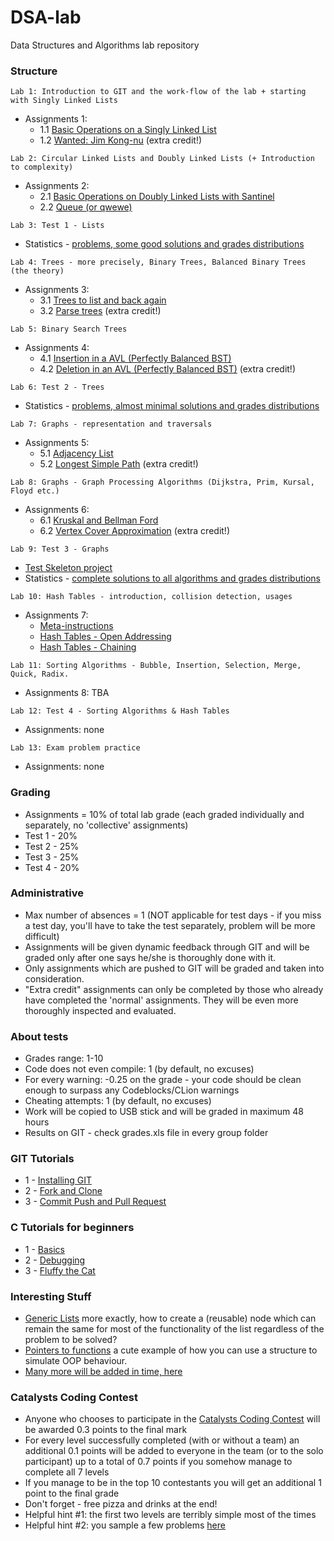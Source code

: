 # DSA-lab

Data Structures and Algorithms lab repository


### Structure

```
Lab 1: Introduction to GIT and the work-flow of the lab + starting with Singly Linked Lists
```
* Assignments 1:
	- 1.1 [Basic Operations on a Singly Linked List](https://github.com/cs-utcn-groups/2-dsa/tree/master/Assignments/Assignment%201/Assignment%201) 
	- 1.2 [Wanted: Jim Kong-nu](https://github.com/cs-utcn-groups/2-dsa/tree/master/Assignments/Assignment%201/Assignment%201%20-%20extra%20credit) (extra credit!)

```
Lab 2: Circular Linked Lists and Doubly Linked Lists (+ Introduction to complexity)
```
* Assignments 2:
	- 2.1 [Basic Operations on Doubly Linked Lists with Santinel](https://github.com/cs-utcn-groups/2-dsa/tree/master/Assignments/Assignment%202/Assignment%202.1%20-%20doubly%20linked%20lists)
	- 2.2 [Queue (or qwewe)](https://github.com/cs-utcn-groups/2-dsa/tree/master/Assignments/Assignment%202/Assignment%202.2%20-%20queue)

```
Lab 3: Test 1 - Lists
```
* Statistics - [problems, some good solutions and grades distributions](www.notimplementedyet.com)

```
Lab 4: Trees - more precisely, Binary Trees, Balanced Binary Trees (the theory)
```
* Assignments 3: 
	- 3.1 [Trees to list and back again](https://github.com/cs-utcn-groups/2-dsa/tree/master/Assignments/Assignment%203/Assignment%203%20-%20Tree%20to%20list%20and%20back%20again)
	- 3.2 [Parse trees](https://github.com/cs-utcn-groups/2-dsa/tree/master/Assignments/Assignment%203/Assignment%203%20-%20extra%20credit%20(parse%20tree)) (extra credit!)

```
Lab 5: Binary Search Trees
```
* Assignments 4: 
	- 4.1 [Insertion in a AVL (Perfectly Balanced BST)](https://github.com/cs-utcn-groups/2-dsa/tree/master/Assignments/Assignment%204/Assignment%204%20-%20Insertion%20in%20AVL%20Trees%20(Perfectly%20Balanced%20BST))
	- 4.2 [Deletion in an AVL (Perfectly Balanced BST)](https://github.com/cs-utcn-groups/2-dsa/tree/master/Assignments/Assignment%204/Assignment%204%20-%20Insertion%20in%20AVL%20Trees%20(Perfectly%20Balanced%20BST)) (extra credit!)

```
Lab 6: Test 2 - Trees
```
* Statistics - [problems, almost minimal solutions and grades distributions](www.notimplementedyet.com)

```
Lab 7: Graphs - representation and traversals
```
* Assignments 5:
	- 5.1 [Adjacency List](https://github.com/cs-utcn-groups/2-dsa/tree/master/Assignments/Assignment%205/Assignment%205.1%20-%20Adjacency%20List)
	- 5.2 [Longest Simple Path](https://github.com/cs-utcn-groups/2-dsa/tree/master/Assignments/Assignment%205/Assignment%205.2%20-%20Longest%20Simple%20Path%20-%20extra%20credit) (extra credit!)

```
Lab 8: Graphs - Graph Processing Algorithms (Dijkstra, Prim, Kursal, Floyd etc.)
```
* Assignments 6: 
	- 6.1 [Kruskal and Bellman Ford](https://github.com/cs-utcn-groups/2-dsa/tree/master/Assignments/Assignment%206/Assignment%206.1%20-%20Kruskal%20and%20Bellman%20Ford)
	- 6.2 [Vertex Cover Approximation](https://github.com/cs-utcn-groups/2-dsa/tree/master/Assignments/Assignment%206/Assignment%206.2%20-%20Vertex%20Cover%20Approximation%20-%20extra%20credit) (extra credit!)

```
Lab 9: Test 3 - Graphs
```
* [Test Skeleton project](https://github.com/AC-2015-Sem2/DSA-lab/tree/master/Interesting%20Stuff/Graphs101%20-%20test%20skeleton)
* Statistics - [complete solutions to all algorithms and grades distributions](www.notimplementedyet.com)
```
Lab 10: Hash Tables - introduction, collision detection, usages
```
* Assignments 7:
	- [Meta-instructions](https://github.com/cs-utcn-groups/2-dsa/tree/master/Assignments/Assignment%207)
	- [Hash Tables - Open Addressing](https://github.com/cs-utcn-groups/2-dsa/tree/master/Assignments/Assignment%207/Assignment%207.1%20-%20Hash%20Tables%20-%20Open%20Addressing)
	- [Hash Tables - Chaining](https://github.com/cs-utcn-groups/2-dsa/tree/master/Assignments/Assignment%207/Assignment%207.2%20-%20Hash%20Tables%20-%20Chaining)


```
Lab 11: Sorting Algorithms - Bubble, Insertion, Selection, Merge, Quick, Radix.
```
* Assignments 8: TBA

```
Lab 12: Test 4 - Sorting Algorithms & Hash Tables
```
* Assignments: none

```
Lab 13: Exam problem practice
```
* Assignments: none


### Grading

* Assignments = 10% of total lab grade (each graded individually and separately, no 'collective' assignments)
* Test 1 - 20%
* Test 2 - 25%
* Test 3 - 25%
* Test 4 - 20%


### Administrative

* Max number of absences = 1 (NOT applicable for test days - if you miss a test day, you'll have to take the test separately, problem will be more difficult)
* Assignments will be given dynamic feedback through GIT and will be graded only after one says he/she is thoroughly done with it.
* Only assignments which are pushed to GIT will be graded and taken into consideration.
* "Extra credit" assignments can only be completed by those who already have completed the 'normal' assignments. They will be even more thoroughly inspected and evaluated.

### About tests

* Grades range: 1-10
* Code does not even compile: 1 (by default, no excuses)
* For every warning: -0.25 on the grade - your code should be clean enough to surpass any Codeblocks/CLion warnings
* Cheating attempts: 1 (by default, no excuses)
* Work will be copied to USB stick and will be graded in maximum 48 hours
* Results on GIT - check grades.xls file in every group folder


### GIT Tutorials

* 1 - [Installing GIT](https://www.youtube.com/watch?v=4ZNYfbXnpXQ&list=PLxDrAnoepRN2OXJ4boGqPF0LIADjWGqe7&index=1)
* 2 - [Fork and Clone](https://www.youtube.com/watch?v=mJQAfbARvMI&index=2&list=PLxDrAnoepRN2OXJ4boGqPF0LIADjWGqe7)
* 3 - [Commit Push and Pull Request](https://www.youtube.com/watch?v=nPq0yClIDhM&index=3&list=PLxDrAnoepRN2OXJ4boGqPF0LIADjWGqe7)

### C Tutorials for beginners
* 1 - [Basics](https://www.youtube.com/watch?v=3uVpuQ5jbmg&feature=youtu.be)
* 2 - [Debugging](https://www.youtube.com/watch?v=J8c1M30HzKg)
* 3 - [Fluffy the Cat](https://www.youtube.com/watch?v=le8FDsARN4I&feature=youtu.be)



### Interesting Stuff

* [Generic Lists](https://github.com/cs-utcn-groups/2-dsa/tree/master/Interesting%20Stuff/GenericLists) more exactly, how to create a (reusable) node which can remain the same for most of the functionality of the list regardless of the problem to be solved?
* [Pointers to functions](https://github.com/cs-utcn-groups/2-dsa/tree/master/Interesting%20Stuff/PointersToFunctions) a cute example of how you can use a structure to simulate OOP behaviour.
* [Many more will be added in time, here](https://github.com/cs-utcn-groups/2-dsa/tree/master/Interesting%20Stuff)


### Catalysts Coding Contest

* Anyone who chooses to participate in the [Catalysts Coding Contest](https://register.codingcontest.org/) will be awarded 0.3 points to the final mark
* For every level successfully completed (with or without a team) an additional 0.1 points will be added to everyone in the team (or to the solo participant) up to a total of 0.7 points if you somehow manage to complete all 7 levels
* If you manage to be in the top 10 contestants you will get an additional 1 point to the final grade
* Don't forget - free pizza and drinks at the end!
* Helpful hint #1: the first two levels are terribly simple most of the times
* Helpful hint #2: you sample a few problems [here](http://contest.catalysts.cc/en/)